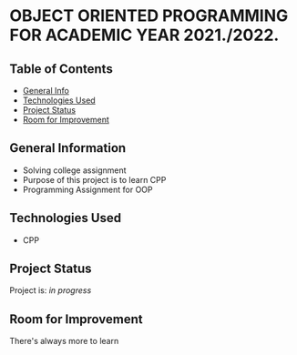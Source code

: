 # OBJECT ORIENTED PROGRAMMING FOR ACADEMIC YEAR 2021./2022.

## Table of Contents
* [General Info](#general-information)
* [Technologies Used](#technologies-used)
* [Project Status](#project-status)
* [Room for Improvement](#room-for-improvement)


## General Information
- Solving college assignment
- Purpose of this project is to learn CPP
- Programming Assignment for OOP 

## Technologies Used
- CPP

## Project Status
Project is: _in progress_


## Room for Improvement
There's always more to learn
